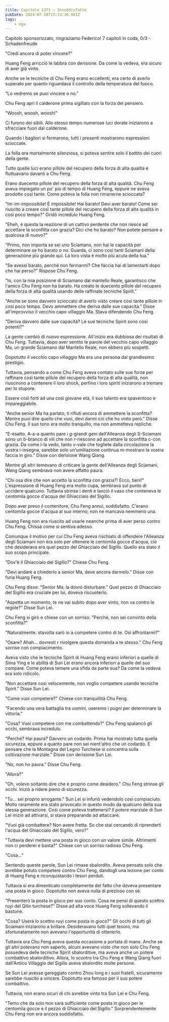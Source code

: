 ```yaml
---
title: Capitolo 1371 – Insoddisfatto
pubDate: 2024-07-18T17:13:16.501Z
tags:
    - mga
---
```



Capitolo sponsorizzato, ringraziamo Federico!
7 capitoli in coda, 0/3
-Schadenfreude


"Credi ancora di poter vincere?"


Huang Feng arricciò le labbra con derisione. Da come la vedeva, era sicuro di aver già vinto.


Anche se le tecniche di Chu Feng erano eccellenti, era certo di averlo superato per quanto riguardava il controllo della temperatura del fuoco.


"Lo vedremo se puoi vincere o no."


Chu Feng aprì il calderone prima sigillato con la forza del pensiero.


"Woosh, woosh, woosh!"


Ci furono dei sibili. Allo stesso tempo numerose luci dorate iniziarono a sfrecciare fuori dal calderone.


Quando i bagliori si fermarono, tutti i presenti mostrarono espressioni scioccate.


La folla era mortalmente silenziosa, si poteva sentire solo il battito dei cuori della gente.


Tutte quelle luci erano pillole del recupero della forza di alta qualità e fluttuavano davanti a Chu Feng.


Erano duecento pillole del recupero della forza di alta qualità. Chu Feng aveva impiegato un po' più di tempo di Huang Feng, eppure ne aveva prodotte così tante. Come poteva la folla non rimanerne scioccata?


"Im-im-impossibile! È impossibile! Hai barato! Devi aver barato! Come sei riuscito a creare così tante pillole del recupero della forza di alta qualità in così poco tempo?" Gridò incredulo Huang Feng.


"Eheh, è questa la reazione di un cattivo perdente che non riesce ad accettare la sconfitta con grazia? Dici che ho barato? Non potete pensare a qualcosa di nuovo?"


"Primo, non importa se sei uno Sciamano, non hai le capacità per determinare se ho barato o no. Guarda, ci sono così tanti Sciamani della generazione più grande qui. La loro vista è molto più acuta della tua."


"Se avessi barato, perché non fermarmi? Che faccia hai di lamentarti dopo che hai perso?" Rispose Chu Feng.


"Io, con la mia posizione di Sciamano dal mantello Reale, garantisco che l'amico Chu Feng non ha barato. Ha creato le duecento pillole del recupero della forza di alta qualità usando delle raffinate tecniche Spirit."


"Anche se sono davvero scioccato di averlo visto creare così tante pillole in così poco tempo. Devo ammettere che deriva dalle sue capacità." Disse all'improvviso il vecchio capo villaggio Ma. Stava difendendo Chu Feng.


"Deriva davvero dalle sue capacità? Le sue tecniche Spirit sono così potenti?"


La gente cambiò di nuovo espressione. All'inizio era dubbiosa dei risultati di Chu Feng. Tuttavia, dopo aver sentito le parole del vecchio capo villaggio Ma, un grande Sciamano dal Mantello Reale, non ebbero più sospetti.


Dopotutto il vecchio capo villaggio Ma era una persona dal grandissimo prestigio.


Tuttavia, pensando a come Chu Feng aveva contato sulle sue forze per raffinare così tante pillole del recupero della forza di alta qualità, non riuscirono a contenere il loro shock, perfino i loro spiriti iniziarono a tremare per lo stupore.


Essere così forti ad una così giovane età, il suo talento era spaventoso e impareggiabile.


"Anche senior Ma ha parlato, ti rifiuti ancora di ammettere la sconfitta? Mentre puoi dire quello che vuoi, devi darmi ciò che ho vinto però." Disse Chu Feng. Il suo tono era molto tranquillo, ma non ammetteva repliche.


"E-esatto. A-a-a quanto pare i g-grandi geni dell'Alleanza degli S-Sciamani sono un b-branco di vili che non r-riescono ad accettare la sconfitta c-con grazia. Da come l-la vedo, tanto v-vale che togliete dalla circolazione la vostra i-insegna, sarebbe solo un'umiliazione continua m-mostrare la vostra faccia in giro." Disse con derisione Wang Qiang.


Mentre gli altri temevano di criticare la gente dell'Alleanza degli Sciamani, Wang Qiang sembrava non avere affatto paura.


"Chi osa dire che non accetto la sconfitta con grazia?! Ecco, tieni!" L'espressione di Huang Feng era molto cupa, sembrava sul punto di uccidere qualcuno. Tuttavia strinse i denti e lanciò il vaso che conteneva le centomila gocce d'acqua del Ghiacciaio del Sigillo.


Dopo aver preso il contenitore, Chu Feng annuì, soddisfatto. C'erano centomila gocce d'acqua al suo interno; non ne mancava nemmeno una.


Huang Feng non era riuscito ad usarle neanche prima di aver perso contro Chu Feng. Chissà come si sentiva adesso.


Comunque il motivo per cui Chu Feng aveva rischiato di offendere l'Alleanza degli Sciamani non era solo per ottenere le centomila gocce d'acqua, ciò che desiderava era quel pezzo del Ghiacciaio del Sigillo. Quello era stato il suo scopo principale.


"Dov'è il Ghiacciaio del Sigillo?" Chiese Chu Feng.


"Devi andare a chiederlo a senior Ma, deve ancora darmelo." Disse con furia Huang Feng.


Chu Feng disse: "Senior Ma, la dovrò disturbare." Quel pezzo di Ghiacciaio del Sigillo era cruciale per lui, doveva riscuoterlo.


"Aspetta un momento, te ne vai subito dopo aver vinto, non va contro le regole?" Disse Sun Lei.


Chu Feng si girò e chiese con un sorriso: "Perché, non sei convinto della sconfitta?" 


"Naturalmente. stavolta sarò io a competere contro di te. Osi affrontarmi?"


"Osare? Ahah... dovresti r rivolgere questa domanda a te stesso." Chu Feng sorrise con compiacimento.


Aveva visto che le tecniche Spirit di Huang Feng erano inferiori a quelle di Sima Ying e le abilità di Sun Lei erano ancora inferiori a quelle del suo compare. Come poteva temere una sfida da parte sua? Da come la vedeva era solo ridicolo.


"Non accettare così velocemente, non voglio competere usando tecniche Spirit." Disse Sun Lei.


"Come vuoi competere?" Chiese con tranquillità Chu Feng.


"Facendo una vera battaglia tra uomini, useremo i pugni per determinare la vittoria."


"Cosa? Vuoi competere con me combattendo?" Chu Feng spalancò gli occhi, sembrava incredulo.


"Perché? Hai paura? Davvero un codardo. Prima hai mostrato tutta quella sicurezza, eppure a quanto pare non sei nient'altro che un codardo. E pensare che la Montagna del Legno Turchese si concentra sulla coltivazione marziale." Disse con derisione Sun Lei.


"No, non ho paura." Disse Chu Feng.


"Allora?"


"Oh, volevo soltanto dire che è proprio come desidero." Chu Feng strinse gli occhi. Iniziò a ridere pieno di sicurezza.


"Tu... sei proprio arrogante." Sun Lei si infuriò vedendolo così compiaciuto. Molto raramente era stato provocato in questo modo da qualcuno della sua stessa generazione. Così come poteva trattenersi? Il potere marziale di Sun Lei iniziò ad attivarsi, si stava preparando ad attaccare.


"Vuoi già combattere? Non avere fretta. So che stai cercando di riprenderti l'acqua del Ghiacciaio del Sigillo, vero?"


"Tuttavia devi mettere una posta in gioco con un valore simile. Altrimenti non ci perderei e basta?" Chiese con un sorriso radioso Chu Feng.


"Cosa..."


Sentendo queste parole, Sun Lei rimase sbalordito. Aveva pensato solo che avrebbe potuto competere contro Chu Feng, dandogli una lezione per conto di Huang Feng e riconquistando i tesori perduti.


Tuttavia si era dimenticato completamente del fatto che doveva presentare una posta in gioco. Dopotutto non aveva nulla di prezioso con sé.


"Presenterò la posta in gioco per suo conto. Cosa ne pensi di questo scettro ruyi del Qilin turchese?" Disse ad alta voce Huang Feng sollevando il bastone.


"Cosa? Userà lo scettro ruyi come posta in gioco?" Gli occhi di tutti gli Sciamani iniziarono a brillare. Desideravano tutti quel tesoro, ma sfortunatamente non avevano l'opportunità di ottenerlo.


Tuttavia ora Chu Feng aveva questa occasione a portata di mano. Anche se gli altri potevano non saperlo, alcuni avevano visto che non solo Chu Feng possedeva delle tecniche Spirit sbalorditive, ma aveva anche un potere combattivo sbalorditivo. Allora, lo scontro tra Chu Feng e Wang Qiang fuori dall'Antico Villaggio del Sigillo aveva sbalordito molte persone.


Se Sun Lei avesse gareggiato contro Zhou long e i suoi fratelli, sicuramente sarebbe riuscito a vincere. Dopotutto era famoso per il suo potere combattivo.


Tuttavia, non erano sicuri di chi avrebbe vinto tra Sun Lei e Chu Feng.


"Temo che da solo non sarà sufficiente come posta in gioco per le centomila gocce e il pezzo di Ghiacciaio del Sigillo." Sorprendentemente Chu Feng non era ancora soddisfatto.
                                


                                




